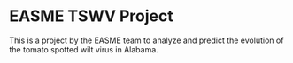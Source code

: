 # EASME TSWV Project

This is a project by the EASME team to analyze and predict the evolution of the tomato spotted wilt virus in Alabama.